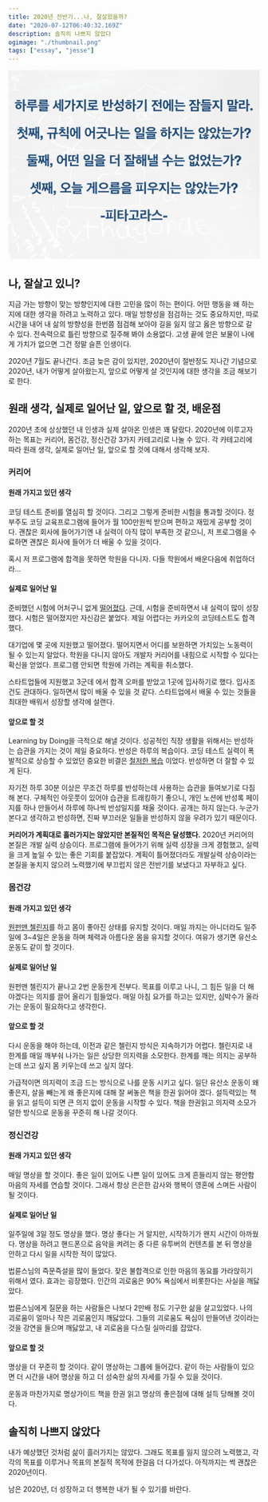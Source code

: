 ```yaml
---
title: 2020년 전반기...나, 잘살왔을까?
date: "2020-07-12T06:40:32.169Z"
description: 솔직히 나쁘지 않았다
ogimage: "./thumbnail.png"
tags: ["essay", "jesse"]
---
```


![thumbnail](./thumbnail.png)

## 나, 잘살고 있니?

지금 가는 방향이 맞는 방향인지에 대한 고민을 많이 하는 편이다. 어떤 행동을 왜 하는지에 대한 생각을 하려고 노력하고 있다. 매일 방향성을 점검하는 것도 중요하지만, 따로 시간을 내어 내 삶의 방향성을 한번쯤 점검해 보아야 길을 잃지 않고 옳은 방향으로 갈 수 있다. 전속력으로 틀린 방향으로 질주해 봐야 소용없다. 고생 끝에 얻은 보물이 나에게 가치가 없으면 그건 정말 슬픈 인생이다.

2020년 7월도 끝나간다. 조금 늦은 감이 있지만, 2020년이 절반정도 지나간 기념으로 2020년, 내가 어떻게 살아왔는지, 앞으로 어떻게 살 것인지에 대한 생각을 조금 해보기로 한다.

## 원래 생각, 실제로 일어난 일, 앞으로 할 것, 배운점

2020년 초에 상상했던 내 인생과 실제 살아온 인생은 꽤 달랐다. 2020년에 이루고자 하는 목표는 커리어, 몸건강, 정신건강 3가지 카테고리로 나눌 수 있다. 각 카테고리에 따라 원래 생각, 실제로 일어난 일, 앞으로 할 것에 대해서 생각해 보자.

### 커리어

#### 원래 가지고 있던 생각

코딩 테스트 준비를 열심히 할 것이다. 그리고 그렇게 준비한 시험을 통과할 것이다.
정부주도 코딩 교육프로그램에 들어가 월 100만원씩 받으며 편하고 재밌게 공부할 것이다. 괜찮은 회사에 들어가기엔 내 실력이 아직 많이 부족한 것 같으니, 저 프로그램을 수료하면 괜찮은 회사에 들어가 더 배울 수 있을 것이다.

혹시 저 프로그램에 합격을 못하면 학원을 다니자. 다들 학원에서 배운다음에 취업하더라...

#### 실제로 일어난 일

준비했던 시험에 어처구니 없게 [떨어졌다](https://www.learningman.co/algorithm%20retrospect/). 근데, 시험을 준비하면서 내 실력이 많이 성장했다. 시험은 떨어졌지만 자신감은 붙었다. 제일 어렵다는 카카오의 코딩테스트도 합격했다.

대기업에 몇 곳에 지원했고 떨어졌다. 떨어지면서 어디를 보완하면 가치있는 노동력이 될 수 있는지 알았다. 학원을 다니지 않아도 개발자 커리어를 내힘으로 시작할 수 있다는 확신을 얻었다. 프로그램 안되면 학원에 가려는 계획을 취소했다.

스타트업들에 지원했고 3군데 에서 합격 오퍼를 받았고 1곳에 입사하기로 했다. 입사조건도 관대하다. 일하면서 많이 배울 수 있을 것 같다. 스타트업에서 배울 수 있는 것들을 최대한 배워서 성장할 생각에 설랜다.

#### 앞으로 할 것

Learning by Doing을 극적으로 해낼 것이다. 성공적인 직장 생활을 위해서는 반성하는 습관을 가지는 것이 제일 중요하다. 반성은 하루의 복습이다. 코딩 테스트 실력이 폭발적으로 상승할 수 있었던 중요한 비결은 [철저한 복습](https://www.learningman.co/algorithmstudychallenge/) 이었다. 반성하면 더 잘할 수 있게 된다.

자기전 하루 30분 이상은 무조건 하루를 반성하는데 사용하는 습관을 들여보기로 다짐해 본다. 구체적인 아웃풋이 있어야 습관을 트래킹하기 좋으니, 개인 노션에 반성록 페이지를 하나 만들어서 하루에 하나씩 반성일지를 채울 것이다. 공개는 하지 않는다. 누군가 본다고 생각하고 반성하면, 진짜 부끄러운 일들을 반성하지 않을 우려가 있기 때문이다.

**커리어가 계획대로 흘러가지는 않았지만 본질적인 목적은 달성했다.** 2020년 커리어의 본질은 개발 실력 상승이다. 프로그램에 들어가기 위해 실력 성장을 크게 경험했고, 실력을 크게 높일 수 있는 좋은 기회를 붙잡았다. 계획이 틀어졌더라도 개발실력 상승이라는 본질을 놓치지 않으려 노력했기에 부끄럽지 않은 전반기를 보냈다고 자부하고 싶다.

### 몸건강

#### 원래 가지고 있던 생각

[원펀맨 첼린지](https://www.learningman.co/onepunchretrospect/)를 하고 몸이 좋아진 상태를 유지할 것이다. 매일 까지는 아니더라도 일주일에 3~4일은 운동을 하며 체력과 아름다운 몸을 유지할 것이다. 여유가 생기면 유산소 운동도 같이 할 것이다.

#### 실제로 일어난 일

원펀맨 첼린지가 끝나고 2번 운동한게 전부다. 목표를 이루고 나니, 그 힘든 일을 더 해야겠다는 의지를 끌어 올리기 힘들었다. 매일 아침 요가를 하고는 있지만, 심박수가 올라가는 운동이 필요하다고 생각한다.

#### 앞으로 할 것

다시 운동을 해야 하는데, 이전과 같은 첼린지 방식은 지속하기가 어렵다. 첼린지로 내 한계를 매일 깨부숴 나가는 일은 상당한 의지력을 소모한다. 한계를 깨는 의지는 공부하는데 쓰고 싶지 몸 키우는데 쓰고 싶지 않다.

가급적이면 의지력이 조금 드는 방식으로 나를 운동 시키고 싶다. 일단 유산소 운동이 왜 좋은지, 살을 빼는게 왜 좋은지에 대해 잘 써놓은 책을 한권 읽어야 겠다. 설득력있는 책을 읽고 설득이 되면 큰 의지 없이 운동을 시작할 수 있다. 책을 한권읽고 의지력 소모가 덜한 방식으로 운동을 꾸준히 해 나갈 것이다.

### 정신건강

#### 원래 가지고 있던 생각

매일 명상을 할 것이다. 좋은 일이 있어도 나쁜 일이 있어도 크게 흔들리지 않는 평안함 마음의 자세를 연습할 것이다. 그래서 항상 은은한 감사와 행복이 영혼에 스며든 사람이 될 것이다.

#### 실제로 일어난 일

일주일에 3일 정도 명상을 했다. 명상 좋다는 거 알지만, 시작하기가 왠지 시간이 아까웠다. 명상을 하려고 핸드폰으로 음악을 켜려는 중 다른 유투버의 컨텐츠를 본 뒤 명상을 안하고 다시 일을 시작한 적이 많았다.

법륜스님의 즉문즉설을 많이 들었다. 잦은 불합격으로 인한 마음의 동요를 가라앉히기 위해서 였다. 효과는 굉장했다. 인간의 괴로움은 90% 욕심에서 비롯한다는 사실을 깨닳았다.

법륜스님에게 질문을 하는 사람들은 나보다 2만배 정도 기구한 삶을 살고있었다. 나의 괴로움이 얼마나 작은 괴로움인지 깨닳았다. 그들의 괴로움도 욕심이 만들어낸 것이라는 것을 강연을 들으며 깨닳았고, 내 괴로움을 다스릴 실마리를 잡았다.

#### 앞으로 할 것

명상을 더 꾸준히 할 것이다. 같이 명상하는 그룹에 들어갔다. 같이 하는 사람들이 있으면 더 시간을 내어 명상을 하고 더 성숙한 삶의 자세를 가질 수 있을 것이다.

운동과 마찬가지로 명상가이드 책을 한권 읽고 명상의 좋은점에 대해 설득 당해볼 것이다.

## 솔직히 나쁘지 않았다

내가 예상했던 것처럼 삶이 흘러가지는 않았다. 그래도 목표를 잃지 않으려 노력했고, 각각의 목표를 이루거나 목표의 본질적 목적에 한걸음 더 다가섰다. 아직까지는 썩 괜찮은 2020년이다.

남은 2020년, 더 성장하고 더 행복한 내가 될 수 있기를 바란다.
